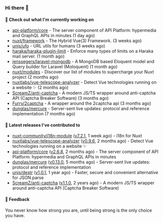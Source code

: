 ### Hi there 👋

#### 👷 Check out what I'm currently working on

- [api-platform/core](https://github.com/api-platform/core) - The server component of API Platform: hypermedia and GraphQL APIs in minutes (1 day ago)
- [nuxt/framework](https://github.com/nuxt/framework) - The Hybrid Vue(3) Framework. (3 weeks ago)
- [unjs/ufo](https://github.com/unjs/ufo) - URL utils for humans (3 weeks ago)
- [haraka/haraka-plugin-limit](https://github.com/haraka/haraka-plugin-limit) - Enforce many types of limits on a Haraka mail server. (1 month ago)
- [jenssegers/laravel-mongodb](https://github.com/jenssegers/laravel-mongodb) - A MongoDB based Eloquent model and Query builder for Laravel (Moloquent) (1 month ago)
- [nuxt/modules](https://github.com/nuxt/modules) - Discover our list of modules to supercharge your Nuxt project (2 months ago)
- [nuxtlabs/vue-telescope-analyzer](https://github.com/nuxtlabs/vue-telescope-analyzer) - Detect Vue technologies running on a website ✨ (2 months ago)
- [ScreamZ/anti-captcha](https://github.com/ScreamZ/anti-captcha) - A modern JS/TS wrapper around anti-captcha API (Captcha Breaker Software) (3 months ago)
- [Furry/2captcha](https://github.com/Furry/2captcha) - A wrapper around the 2captcha api (3 months ago)
- [dunglas/mercure](https://github.com/dunglas/mercure) - Server-sent live updates: protocol and reference implementation (7 months ago)

#### 🔭 Latest releases I've contributed to

- [nuxt-community/i18n-module](https://github.com/nuxt-community/i18n-module) ([v7.2.1](https://github.com/nuxt-community/i18n-module/releases/tag/v7.2.1), 1 week ago) - i18n for Nuxt
- [nuxtlabs/vue-telescope-analyzer](https://github.com/nuxtlabs/vue-telescope-analyzer) ([v0.9.6](https://github.com/nuxtlabs/vue-telescope-analyzer/releases/tag/v0.9.6), 2 months ago) - Detect Vue technologies running on a website ✨
- [api-platform/core](https://github.com/api-platform/core) ([v2.6.8](https://github.com/api-platform/core/releases/tag/v2.6.8), 2 months ago) - The server component of API Platform: hypermedia and GraphQL APIs in minutes
- [dunglas/mercure](https://github.com/dunglas/mercure) ([v0.13.0](https://github.com/dunglas/mercure/releases/tag/v0.13.0), 5 months ago) - Server-sent live updates: protocol and reference implementation
- [unjs/destr](https://github.com/unjs/destr) ([v1.0.1](https://github.com/unjs/destr/releases/tag/v1.0.1), 1 year ago) - Faster, secure and convenient alternative for JSON.parse
- [ScreamZ/anti-captcha](https://github.com/ScreamZ/anti-captcha) ([v1.1.0](https://github.com/ScreamZ/anti-captcha/releases/tag/v1.1.0), 2 years ago) - A modern JS/TS wrapper around anti-captcha API (Captcha Breaker Software)

#### 💬 Feedback
You never know how strong you are, until being strong is the only choice you have.